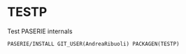 # TESTP
Test PASERIE internals

```
PASERIE/INSTALL GIT_USER(AndreaRibuoli) PACKAGEN(TESTP)        
```
